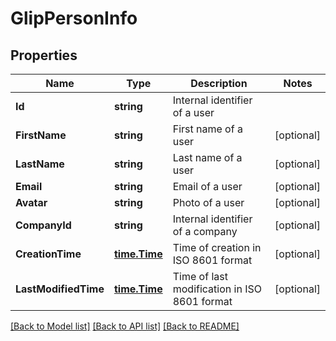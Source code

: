 # GlipPersonInfo

## Properties
Name | Type | Description | Notes
------------ | ------------- | ------------- | -------------
**Id** | **string** | Internal identifier of a user | 
**FirstName** | **string** | First name of a user | [optional] 
**LastName** | **string** | Last name of a user | [optional] 
**Email** | **string** | Email of a user | [optional] 
**Avatar** | **string** | Photo of a user | [optional] 
**CompanyId** | **string** | Internal identifier of a company | [optional] 
**CreationTime** | [**time.Time**](time.Time.md) | Time of creation in ISO 8601 format | [optional] 
**LastModifiedTime** | [**time.Time**](time.Time.md) | Time of last modification in ISO 8601 format | [optional] 

[[Back to Model list]](../README.md#documentation-for-models) [[Back to API list]](../README.md#documentation-for-api-endpoints) [[Back to README]](../README.md)


